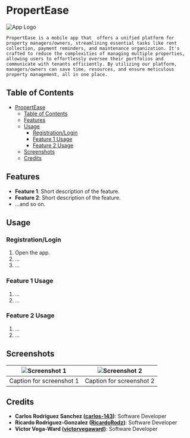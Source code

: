 # PropertEase

![App Logo](path-to-app-logo.png)

    PropertEase is a mobile app that  offers a unified platform for property managers/owners, streamlining essential tasks like rent collection, payment reminders, and maintenance organization. It's crafted to reduce the complexities of managing multiple properties, allowing users to effortlessly oversee their portfolios and communicate with tenants efficiently. By utilizing our platform, managers/owners can save time, resources, and ensure meticulous property management, all in one place.

## Table of Contents

- [PropertEase](#propertease)
  - [Table of Contents](#table-of-contents)
  - [Features](#features)
  - [Usage](#usage)
    - [Registration/Login](#registrationlogin)
    - [Feature 1 Usage](#feature-1-usage)
    - [Feature 2 Usage](#feature-2-usage)
  - [Screenshots](#screenshots)
  - [Credits](#credits)

## Features

- **Feature 1**: Short description of the feature.
- **Feature 2**: Short description of the feature.
- ...and so on.

<!-- ## Installation

### Android

1. Visit the Google Play Store [here](link-to-your-app-on-play-store).
2. Click "Install".
3. Follow the on-screen instructions to complete the installation.

### iOS

1. Visit the Apple App Store [here](link-to-your-app-on-app-store).
2. Click "Get".
3. Follow the on-screen instructions to complete the installation. -->

## Usage

### Registration/Login

1. Open the app.
2. ...
3. ...

### Feature 1 Usage

1. ...
2. ...

### Feature 2 Usage

1. ...
2. ...


## Screenshots

| ![Screenshot 1](path-to-screenshot1.png) | ![Screenshot 2](path-to-screenshot2.png) |
| ---------------------------------------- | ---------------------------------------- |
| Caption for screenshot 1                 | Caption for screenshot 2                 |



<!-- ## Contributing

We welcome contributions! Please see our [CONTRIBUTING.md](link-to-contributing.md) for details on how you can contribute. -->

<!-- ## License

This project is licensed under the [MIT License](LICENSE.md) - see the [LICENSE.md](LICENSE.md) file for details. -->

## Credits

- **Carlos Rodriguez Sanchez ([carlos-143](https://github.com/carlos-143))**: Software Developer
- **Ricardo Rodriguez-Gonzalez ([RicardoRodz](https://github.com/RicardoRodz))**: Software Developer
- **Victor Vega-Ward ([victorvegaward](https://github.com/victorvegaward))**: Software Developer
